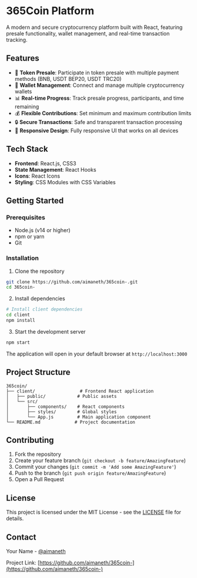 # 365Coin Platform

A modern and secure cryptocurrency platform built with React, featuring presale functionality, wallet management, and real-time transaction tracking.

## Features

- 🚀 **Token Presale**: Participate in token presale with multiple payment methods (BNB, USDT BEP20, USDT TRC20)
- 👛 **Wallet Management**: Connect and manage multiple cryptocurrency wallets
- 📊 **Real-time Progress**: Track presale progress, participants, and time remaining
- 💰 **Flexible Contributions**: Set minimum and maximum contribution limits
- 🔒 **Secure Transactions**: Safe and transparent transaction processing
- 📱 **Responsive Design**: Fully responsive UI that works on all devices

## Tech Stack

- **Frontend**: React.js, CSS3
- **State Management**: React Hooks
- **Icons**: React Icons
- **Styling**: CSS Modules with CSS Variables

## Getting Started

### Prerequisites

- Node.js (v14 or higher)
- npm or yarn
- Git

### Installation

1. Clone the repository
```bash
git clone https://github.com/aimaneth/365coin-.git
cd 365coin-
```

2. Install dependencies
```bash
# Install client dependencies
cd client
npm install
```

3. Start the development server
```bash
npm start
```

The application will open in your default browser at `http://localhost:3000`

## Project Structure

```
365coin/
├── client/                 # Frontend React application
│   ├── public/            # Public assets
│   └── src/
│       ├── components/    # React components
│       ├── styles/        # Global styles
│       └── App.js         # Main application component
└── README.md             # Project documentation
```

## Contributing

1. Fork the repository
2. Create your feature branch (`git checkout -b feature/AmazingFeature`)
3. Commit your changes (`git commit -m 'Add some AmazingFeature'`)
4. Push to the branch (`git push origin feature/AmazingFeature`)
5. Open a Pull Request

## License

This project is licensed under the MIT License - see the [LICENSE](LICENSE) file for details.

## Contact

Your Name - [@aimaneth](https://github.com/aimaneth)

Project Link: [https://github.com/aimaneth/365coin-](https://github.com/aimaneth/365coin-)
